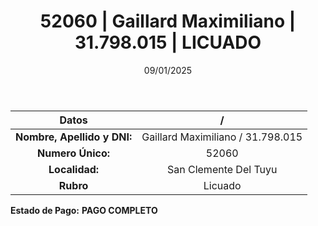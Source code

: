 ﻿---
title: 52060 | Gaillard Maximiliano | 31.798.015 | LICUADO
date: 09/01/2025
draft: false
tags: ['san-clemente-del-tuyu', 'titular', 'licuado']
---

|          **Datos**          |  /  |
|:---------------------------:|:---:|
| **Nombre, Apellido y DNI:** | Gaillard Maximiliano / 31.798.015 |
|      **Numero Único:**      | 52060 |
|        **Localidad:**       | San Clemente Del Tuyu |
|          **Rubro**          | Licuado |

**Estado de Pago:** **PAGO COMPLETO**
